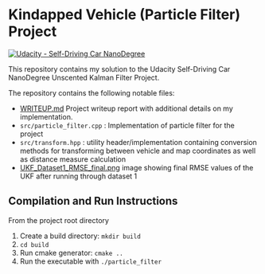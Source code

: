 # Kindapped Vehicle (Particle Filter) Project
[![Udacity - Self-Driving Car NanoDegree](https://s3.amazonaws.com/udacity-sdc/github/shield-carnd.svg)](http://www.udacity.com/drive)


This repository contains my solution to the Udacity Self-Driving Car NanoDegree Unscented Kalman Filter Project.

The repository contains the following notable files:

* [WRITEUP.md](WRITEUP.md) Project writeup report with additional details on my implementation.
* `src/particle_filter.cpp` : Implementation of particle filter for the project
* `src/transform.hpp` : utility header/implementation containing conversion methods for transforming between vehicle and map coordinates as well as distance measure calculation
* [UKF_Dataset1_RMSE_final.png](UKF_Dataset1_RMSE_final.png) image showing final RMSE values of the UKF after running through dataset 1

## Compilation and Run Instructions

From the project root directory

1. Create a build directory: `mkdir build`
2. `cd build`
3. Run cmake generator: `cmake ..`
4. Run the executable with `./particle_filter`
